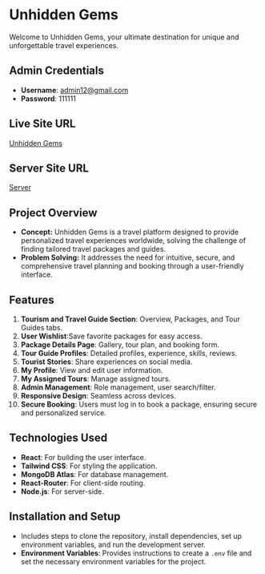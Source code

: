 # Unhidden Gems

Welcome to Unhidden Gems, your ultimate destination for unique and unforgettable travel experiences.

## Admin Credentials
- **Username**: admin12@gmail.com
- **Password**: 111111

## Live Site URL
[Unhidden Gems](https://touristguide-2ce57.web.app/)

## Server Site URL
[Server](https://github.com/rafizul896/unhiddenGems-server-side)

## Project Overview
- **Concept:** Unhidden Gems is a travel platform designed to provide personalized travel experiences worldwide, solving the challenge of finding tailored travel packages and guides.
- **Problem Solving:** It addresses the need for intuitive, secure, and comprehensive travel planning and booking through a user-friendly interface.

## Features
1. **Tourism and Travel Guide Section**:  Overview, Packages, and Tour Guides tabs.
2. **User Wishlist**:Save favorite packages for easy access.
3. **Package Details Page**: Gallery, tour plan, and booking form.
4. **Tour Guide Profiles**:  Detailed profiles, experience, skills, reviews.
5. **Tourist Stories**: Share experiences on social media.
6. **My Profile**:  View and edit user information.
7. **My Assigned Tours**: Manage assigned tours.
8. **Admin Management**: Role management, user search/filter.
9. **Responsive Design**: Seamless across devices.
10. **Secure Booking**: Users must log in to book a package, ensuring secure and personalized service.

## Technologies Used
- **React**: For building the user interface.
- **Tailwind CSS**: For styling the application.
- **MongoDB Atlas**: For database management.
- **React-Router**: For client-side routing.
- **Node.js**: For server-side.

## Installation and Setup
- Includes steps to clone the repository, install dependencies, set up environment variables, and run the development server.
- **Environment Variables**: Provides instructions to create a `.env` file and set the necessary environment variables for the project.
